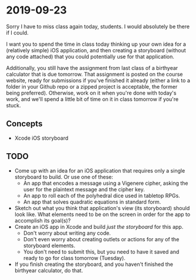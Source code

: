 # 2019-09-23

Sorry I have to miss class again today, students. I would absolutely be there if I could.

I want you to spend the time in class today thinking up your own idea for a (relatively simple) iOS application, and then creating a storyboard (without any code attached) that you could potentially use for that application.

Additionally, you still have the assignment from last class of a birthyear calculator that is due tomorrow. That assignment is posted on the course website, ready for submissions if you've finished it already (either a link to a folder in your Github repo or a zipped project is acceptable, the former being preferred). Otherwise, work on it when you're done with today's work, and we'll spend a little bit of time on it in class tomorrow if you're stuck.

## Concepts

- Xcode iOS storyboard

## TODO

- Come up with an idea for an iOS application that requires only a single storyboard to build. Or use one of these:
  - An app that encodes a message using a Vigenere cipher, asking the user for the plaintext message and the cipher key.
  - An app to roll each of the polyhedral dice used in tabletop RPGs.
  - An app that solves quadratic equations in standard form.
- Sketch out what you think that application's view (its storyboard) should look like. What elements need to be on the screen in order for the app to accomplish its goal(s)?
- Create an iOS app in Xcode and build _just the storyboard_ for this app.
  - Don't worry about writing any code.
  - Don't even worry about creating outlets or actions for any of the storyboard elements.
  - You don't need to submit this, but you need to have it saved and ready to go for class tomorrow (Tuesday).
- If you finish creating the storyboard, and you haven't finished the birthyear calculator, do that.
